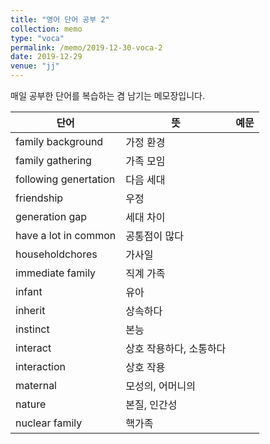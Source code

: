 ```yaml
---
title: "영어 단어 공부 2"
collection: memo
type: "voca"
permalink: /memo/2019-12-30-voca-2
date: 2019-12-29
venue: "jj"
---
```


매일 공부한 단어를 복습하는 겸 남기는 메모장입니다.

| 단어            | 뜻   |  예문                                                            |
| --------         | ------ | ------------------------------------------------------------ |
| family background | 가정 환경 |  |
| family gathering | 가족 모임 |  |
| following genertation | 다음 세대 |  |
| friendship | 우정 |  |
| generation gap | 세대 차이 |  |
| have a lot in common | 공통점이 많다 |  | 
| householdchores | 가사일 |  |
| immediate family | 직계 가족 |  |
| infant | 유아 |  |
| inherit | 상속하다 |  |
| instinct | 본능 |  |
| interact | 상호 작용하다, 소통하다 |  |
| interaction | 상호 작용 |  |
| maternal | 모성의, 어머니의 |  |
| nature | 본질, 인간성 |  |
| nuclear family | 핵가족 |  |
